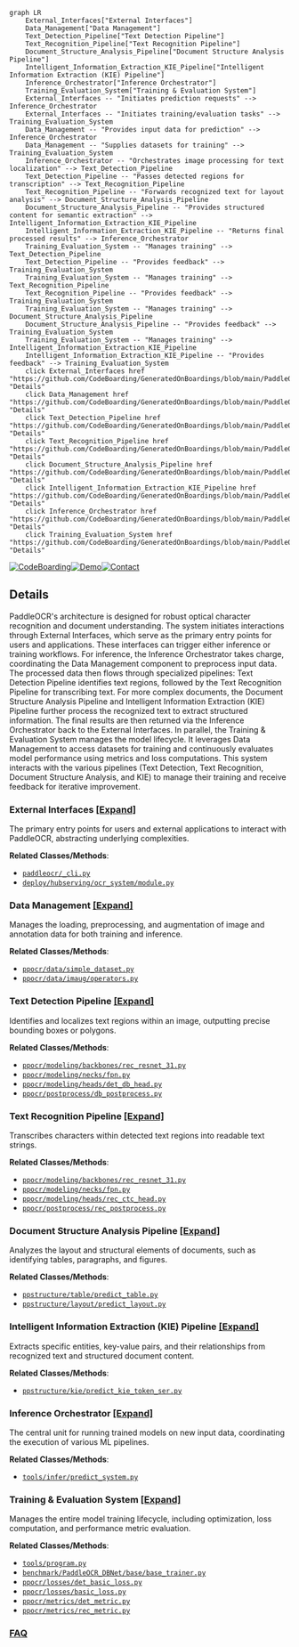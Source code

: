 ```mermaid
graph LR
    External_Interfaces["External Interfaces"]
    Data_Management["Data Management"]
    Text_Detection_Pipeline["Text Detection Pipeline"]
    Text_Recognition_Pipeline["Text Recognition Pipeline"]
    Document_Structure_Analysis_Pipeline["Document Structure Analysis Pipeline"]
    Intelligent_Information_Extraction_KIE_Pipeline["Intelligent Information Extraction (KIE) Pipeline"]
    Inference_Orchestrator["Inference Orchestrator"]
    Training_Evaluation_System["Training & Evaluation System"]
    External_Interfaces -- "Initiates prediction requests" --> Inference_Orchestrator
    External_Interfaces -- "Initiates training/evaluation tasks" --> Training_Evaluation_System
    Data_Management -- "Provides input data for prediction" --> Inference_Orchestrator
    Data_Management -- "Supplies datasets for training" --> Training_Evaluation_System
    Inference_Orchestrator -- "Orchestrates image processing for text localization" --> Text_Detection_Pipeline
    Text_Detection_Pipeline -- "Passes detected regions for transcription" --> Text_Recognition_Pipeline
    Text_Recognition_Pipeline -- "Forwards recognized text for layout analysis" --> Document_Structure_Analysis_Pipeline
    Document_Structure_Analysis_Pipeline -- "Provides structured content for semantic extraction" --> Intelligent_Information_Extraction_KIE_Pipeline
    Intelligent_Information_Extraction_KIE_Pipeline -- "Returns final processed results" --> Inference_Orchestrator
    Training_Evaluation_System -- "Manages training" --> Text_Detection_Pipeline
    Text_Detection_Pipeline -- "Provides feedback" --> Training_Evaluation_System
    Training_Evaluation_System -- "Manages training" --> Text_Recognition_Pipeline
    Text_Recognition_Pipeline -- "Provides feedback" --> Training_Evaluation_System
    Training_Evaluation_System -- "Manages training" --> Document_Structure_Analysis_Pipeline
    Document_Structure_Analysis_Pipeline -- "Provides feedback" --> Training_Evaluation_System
    Training_Evaluation_System -- "Manages training" --> Intelligent_Information_Extraction_KIE_Pipeline
    Intelligent_Information_Extraction_KIE_Pipeline -- "Provides feedback" --> Training_Evaluation_System
    click External_Interfaces href "https://github.com/CodeBoarding/GeneratedOnBoardings/blob/main/PaddleOCR/External_Interfaces.md" "Details"
    click Data_Management href "https://github.com/CodeBoarding/GeneratedOnBoardings/blob/main/PaddleOCR/Data_Management.md" "Details"
    click Text_Detection_Pipeline href "https://github.com/CodeBoarding/GeneratedOnBoardings/blob/main/PaddleOCR/Text_Detection_Pipeline.md" "Details"
    click Text_Recognition_Pipeline href "https://github.com/CodeBoarding/GeneratedOnBoardings/blob/main/PaddleOCR/Text_Recognition_Pipeline.md" "Details"
    click Document_Structure_Analysis_Pipeline href "https://github.com/CodeBoarding/GeneratedOnBoardings/blob/main/PaddleOCR/Document_Structure_Analysis_Pipeline.md" "Details"
    click Intelligent_Information_Extraction_KIE_Pipeline href "https://github.com/CodeBoarding/GeneratedOnBoardings/blob/main/PaddleOCR/Intelligent_Information_Extraction_KIE_Pipeline.md" "Details"
    click Inference_Orchestrator href "https://github.com/CodeBoarding/GeneratedOnBoardings/blob/main/PaddleOCR/Inference_Orchestrator.md" "Details"
    click Training_Evaluation_System href "https://github.com/CodeBoarding/GeneratedOnBoardings/blob/main/PaddleOCR/Training_Evaluation_System.md" "Details"
```

[![CodeBoarding](https://img.shields.io/badge/Generated%20by-CodeBoarding-9cf?style=flat-square)](https://github.com/CodeBoarding/CodeBoarding)[![Demo](https://img.shields.io/badge/Try%20our-Demo-blue?style=flat-square)](https://www.codeboarding.org/demo)[![Contact](https://img.shields.io/badge/Contact%20us%20-%20contact@codeboarding.org-lightgrey?style=flat-square)](mailto:contact@codeboarding.org)

## Details

PaddleOCR's architecture is designed for robust optical character recognition and document understanding. The system initiates interactions through External Interfaces, which serve as the primary entry points for users and applications. These interfaces can trigger either inference or training workflows. For inference, the Inference Orchestrator takes charge, coordinating the Data Management component to preprocess input data. The processed data then flows through specialized pipelines: Text Detection Pipeline identifies text regions, followed by the Text Recognition Pipeline for transcribing text. For more complex documents, the Document Structure Analysis Pipeline and Intelligent Information Extraction (KIE) Pipeline further process the recognized text to extract structured information. The final results are then returned via the Inference Orchestrator back to the External Interfaces. In parallel, the Training & Evaluation System manages the model lifecycle. It leverages Data Management to access datasets for training and continuously evaluates model performance using metrics and loss computations. This system interacts with the various pipelines (Text Detection, Text Recognition, Document Structure Analysis, and KIE) to manage their training and receive feedback for iterative improvement.

### External Interfaces [[Expand]](./External_Interfaces.md)
The primary entry points for users and external applications to interact with PaddleOCR, abstracting underlying complexities.


**Related Classes/Methods**:

- <a href="https://github.com/PaddlePaddle/PaddleOCR/blob/main/paddleocr/_cli.py" target="_blank" rel="noopener noreferrer">`paddleocr/_cli.py`</a>
- <a href="https://github.com/PaddlePaddle/PaddleOCR/blob/main/deploy/hubserving/ocr_system/module.py" target="_blank" rel="noopener noreferrer">`deploy/hubserving/ocr_system/module.py`</a>


### Data Management [[Expand]](./Data_Management.md)
Manages the loading, preprocessing, and augmentation of image and annotation data for both training and inference.


**Related Classes/Methods**:

- <a href="https://github.com/PaddlePaddle/PaddleOCR/blob/main/ppocr/data/simple_dataset.py" target="_blank" rel="noopener noreferrer">`ppocr/data/simple_dataset.py`</a>
- <a href="https://github.com/PaddlePaddle/PaddleOCR/blob/main/ppocr/data/imaug/operators.py" target="_blank" rel="noopener noreferrer">`ppocr/data/imaug/operators.py`</a>


### Text Detection Pipeline [[Expand]](./Text_Detection_Pipeline.md)
Identifies and localizes text regions within an image, outputting precise bounding boxes or polygons.


**Related Classes/Methods**:

- <a href="https://github.com/PaddlePaddle/PaddleOCR/blob/main/ppocr/modeling/backbones/rec_resnet_31.py" target="_blank" rel="noopener noreferrer">`ppocr/modeling/backbones/rec_resnet_31.py`</a>
- <a href="https://github.com/PaddlePaddle/PaddleOCR/blob/main/ppocr/modeling/necks/fpn.py" target="_blank" rel="noopener noreferrer">`ppocr/modeling/necks/fpn.py`</a>
- <a href="https://github.com/PaddlePaddle/PaddleOCR/blob/main/ppocr/modeling/heads/det_db_head.py" target="_blank" rel="noopener noreferrer">`ppocr/modeling/heads/det_db_head.py`</a>
- <a href="https://github.com/PaddlePaddle/PaddleOCR/blob/main/ppocr/postprocess/db_postprocess.py" target="_blank" rel="noopener noreferrer">`ppocr/postprocess/db_postprocess.py`</a>


### Text Recognition Pipeline [[Expand]](./Text_Recognition_Pipeline.md)
Transcribes characters within detected text regions into readable text strings.


**Related Classes/Methods**:

- <a href="https://github.com/PaddlePaddle/PaddleOCR/blob/main/ppocr/modeling/backbones/rec_resnet_31.py" target="_blank" rel="noopener noreferrer">`ppocr/modeling/backbones/rec_resnet_31.py`</a>
- <a href="https://github.com/PaddlePaddle/PaddleOCR/blob/main/ppocr/modeling/necks/fpn.py" target="_blank" rel="noopener noreferrer">`ppocr/modeling/necks/fpn.py`</a>
- <a href="https://github.com/PaddlePaddle/PaddleOCR/blob/main/ppocr/modeling/heads/rec_ctc_head.py" target="_blank" rel="noopener noreferrer">`ppocr/modeling/heads/rec_ctc_head.py`</a>
- <a href="https://github.com/PaddlePaddle/PaddleOCR/blob/main/ppocr/postprocess/rec_postprocess.py" target="_blank" rel="noopener noreferrer">`ppocr/postprocess/rec_postprocess.py`</a>


### Document Structure Analysis Pipeline [[Expand]](./Document_Structure_Analysis_Pipeline.md)
Analyzes the layout and structural elements of documents, such as identifying tables, paragraphs, and figures.


**Related Classes/Methods**:

- <a href="https://github.com/PaddlePaddle/PaddleOCR/blob/main/ppstructure/table/predict_table.py" target="_blank" rel="noopener noreferrer">`ppstructure/table/predict_table.py`</a>
- <a href="https://github.com/PaddlePaddle/PaddleOCR/blob/main/ppstructure/layout/predict_layout.py" target="_blank" rel="noopener noreferrer">`ppstructure/layout/predict_layout.py`</a>


### Intelligent Information Extraction (KIE) Pipeline [[Expand]](./Intelligent_Information_Extraction_KIE_Pipeline.md)
Extracts specific entities, key-value pairs, and their relationships from recognized text and structured document content.


**Related Classes/Methods**:

- <a href="https://github.com/PaddlePaddle/PaddleOCR/blob/main/ppstructure/kie/predict_kie_token_ser.py" target="_blank" rel="noopener noreferrer">`ppstructure/kie/predict_kie_token_ser.py`</a>


### Inference Orchestrator [[Expand]](./Inference_Orchestrator.md)
The central unit for running trained models on new input data, coordinating the execution of various ML pipelines.


**Related Classes/Methods**:

- <a href="https://github.com/PaddlePaddle/PaddleOCR/blob/main/tools/infer/predict_system.py" target="_blank" rel="noopener noreferrer">`tools/infer/predict_system.py`</a>


### Training & Evaluation System [[Expand]](./Training_Evaluation_System.md)
Manages the entire model training lifecycle, including optimization, loss computation, and performance metric evaluation.


**Related Classes/Methods**:

- <a href="https://github.com/PaddlePaddle/PaddleOCR/blob/main/tools/program.py" target="_blank" rel="noopener noreferrer">`tools/program.py`</a>
- <a href="https://github.com/PaddlePaddle/PaddleOCR/blob/main/benchmark/PaddleOCR_DBNet/base/base_trainer.py" target="_blank" rel="noopener noreferrer">`benchmark/PaddleOCR_DBNet/base/base_trainer.py`</a>
- <a href="https://github.com/PaddlePaddle/PaddleOCR/blob/main/ppocr/losses/det_basic_loss.py" target="_blank" rel="noopener noreferrer">`ppocr/losses/det_basic_loss.py`</a>
- <a href="https://github.com/PaddlePaddle/PaddleOCR/blob/main/ppocr/losses/basic_loss.py" target="_blank" rel="noopener noreferrer">`ppocr/losses/basic_loss.py`</a>
- <a href="https://github.com/PaddlePaddle/PaddleOCR/blob/main/ppocr/metrics/det_metric.py" target="_blank" rel="noopener noreferrer">`ppocr/metrics/det_metric.py`</a>
- <a href="https://github.com/PaddlePaddle/PaddleOCR/blob/main/ppocr/metrics/rec_metric.py" target="_blank" rel="noopener noreferrer">`ppocr/metrics/rec_metric.py`</a>




### [FAQ](https://github.com/CodeBoarding/GeneratedOnBoardings/tree/main?tab=readme-ov-file#faq)
